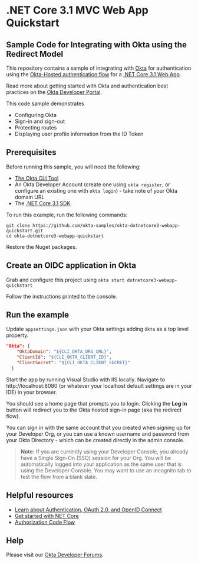 # .NET Core 3.1 MVC Web App Quickstart
## Sample Code for Integrating with Okta using the Redirect Model

This repository contains a sample of integrating with [Okta](https://www.okta.com/) for authentication using the [Okta-Hosted authentication flow](https://developer.okta.com/docs/concepts/redirect-vs-embedded/) for a [.NET Core 3.1 Web App](https://developer.okta.com/docs/guides/aspnetcore3/main/).

Read more about getting started with Okta and authentication best practices on the [Okta Developer Portal](https://developer.okta.com).

This code sample demonstrates
* Configuring Okta
* Sign-in and sign-out
* Protecting routes
* Displaying user profile information from the ID Token

## Prerequisites

Before running this sample, you will need the following:

* [The Okta CLI Tool](https://github.com/okta/okta-cli#installation)
* An Okta Developer Account (create one using `okta register`, or configure an existing one with `okta login`) - take note of your Okta domain URL
* The [.NET Core 3.1 SDK](https://dotnet.microsoft.com/en-us/download/dotnet/3.1).

To run this example, run the following commands:

```shell
git clone https://github.com/okta-samples/okta-dotnetcore3-webapp-quickstart.git
cd okta-dotnetcore3-webapp-quickstart
```

Restore the Nuget packages.

## Create an OIDC application in Okta

Grab and configure this project using `okta start dotnetcore3-webapp-quickstart`

Follow the instructions printed to the console.

## Run the example

Update `appsettings.json` with your Okta settings adding `Okta` as a top level property.

```json
"Okta": {
    "OktaDomain": "${CLI_OKTA_ORG_URL}",
    "ClientId": "${CLI_OKTA_CLIENT_ID}",
    "ClientSecret": "${CLI_OKTA_CLIENT_SECRET}"
  }
```

Start the app by running Visual Studio with IIS locally. Navigate to http://localhost:8080 (or whatever your localhost default settings are in your IDE) in your browser.

You should see a home page that prompts you to login. Clicking the **Log in** button will redirect you to the Okta hosted sign-in page (aka the redirect flow).

You can sign in with the same account that you created when signing up for your Developer Org, or you can use a known username and password from your Okta Directory - which can be created directly in the admin console.

> **Note:** If you are currently using your Developer Console, you already have a Single Sign-On (SSO) session for your Org.  You will be automatically logged into your application as the same user that is using the Developer Console.  You may want to use an incognito tab to test the flow from a blank slate.

## Helpful resources

* [Learn about Authentication, OAuth 2.0, and OpenID Connect](https://developer.okta.com/docs/concepts/)
* [Get started with NET Core](https://docs.microsoft.com/en-us/dotnet/core/get-started)
* [Authorization Code Flow](https://developer.okta.com/authentication-guide/implementing-authentication/auth-code)

## Help

Please visit our [Okta Developer Forums](https://devforum.okta.com/).
